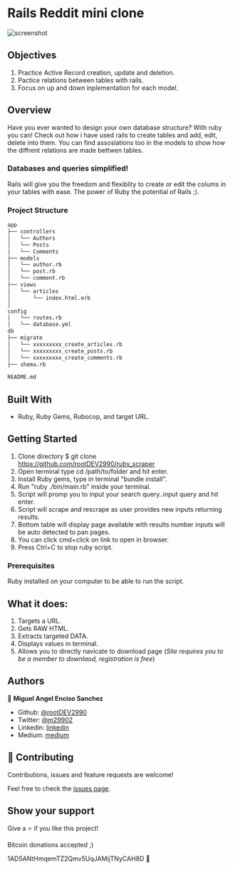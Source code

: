 # Rails Reddit mini clone

![screenshot](./img/app_screenshot_scraper.png)

## Objectives

1. Practice Active Record creation, update and deletion.
2. Pactice relations between tables with rails. 
3. Focus on up and down inplementation for each model.

## Overview

Have you ever wanted to design your own database structure? With ruby you can! Check out how i have used rails to create tables and add, edit, delete into them. You can find assosiations too in the models to show how the diffrent relations are made bettwen tables. 

### Databases and queries simplified!

Rails will give you the freedom and flexiblity to create or edit the colums in your tables with ease. The power of Ruby the potential of Rails ;).

### Project Structure

```bash
app
├── controllers
│   └── Authors
│   └── Posts
│   └── Comments
├── models
│   └── author.rb
│   └── post.rb
│   └── comment.rb
├── views
│   └── articles
│       └── index.html.erb
│
config
│   └── routes.rb
│   └── database.yml
db  
├── migrate
│   └── xxxxxxxxx_create_articles.rb
│   └── xxxxxxxxx_create_posts.rb
│   └── xxxxxxxxx_create_comments.rb
├── shema.rb

README.md

```

## Built With

- Ruby, Ruby Gems, Rubocop, and target URL.

## Getting Started

1. Clone directory $ git clone https://github.com/rootDEV2990/ruby_scraper
2. Open terminal type cd /path/to/folder and hit enter.
3. Install Ruby gems, type in terminal "bundle install".
4. Run "ruby ./bin/main.rb" inside your terminal.
5. Script will promp you to input your search query..input query and hit enter.
6. Script will scrape and rescrape as user provides new inputs returning results. 
7. Bottom table will display page available with results number inputs will be auto detected to pan pages. 
8. You can click cmd+click on link to open in browser. 
9. Press Ctrl+C to stop ruby script. 

### Prerequisites

Ruby installed on your computer to be able to run the script.

## What it does:

1. Targets a URL.
2. Gets RAW HTML.
3. Extracts targeted DATA.
4. Displays values in terminal.
5. Allows you to directly navicate to download page 
(*Site requires you to be a member to downlaod, registration is free*)

## Authors

👤 **Miguel Angel Enciso Sanchez**

- Github: [@rootDEV2990](https://github.com/rootDEV2990)
- Twitter: [@m29902](https://twitter.com/m29902)
- Linkedin: [linkedin](https://www.linkedin.com/in/miguel-enciso-6474741a1/)
- Medium: [medium](https://medium.com/@website.dev)

## 🤝 Contributing

Contributions, issues and feature requests are welcome!

Feel free to check the [issues page](issues/).

## Show your support

Give a ⭐️ if you like this project!

Bitcoin donations accepted ;)

1AD5ANtHmqemTZ2Qmv5UqJAMijTNyCAH8D 🚀

